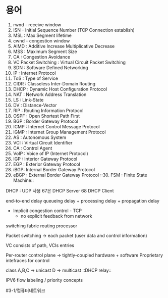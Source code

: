 # 용어
1. rwnd - receive window
2. ISN - Initial Sequence Number (TCP Connection establish)
3. MSL : Max Segment lifetime
4. cwnd - congestion window
5. AIMD : Additive Increase Multiplicative Decrease
6. MSS : Maximum Segment Size
7. CA : Congestion Avoidance
8. VC Packet Switching : Virtual Circuit Packet Switching
9. SDN : Software Defined Networking
10. IP : Internet Protocol
11. ToS : Type of Service
12. CIDR : Classeless Inter-Domain Routing
13. DHCP : Dynamic Host Configuration Protocol
14. NAT : Network Address Translation
15. LS : Link-State
16. DV : Distance-Vector
17. RIP : Routing Information Protocol
18. OSPF : Open Shortest Path First
19. BGP : Border Gateway Protocol
20. ICMP : Internet Control Message Protocol
21. IGMP : Internet Group Management Protocol
22. AS : Autonomous System
23. VCI : Virtual Circuit Identifier
24. CA : Control Agent
25. VoIP : Voice of IP (Internet Protocol)
26. IGP : Interior Gateway Protocol
27. EGP : Exterior Gateway Protocol
28. iBGP: Internal Border Gateway Protocol
29. eBGP : External Border Gateway Protocol
::30. FSM : Finite State Machine::

DHCP : UDP 사용 67은 DHCP Server 68 DHCP Client

end-to-end delay
queueing delay + processing delay + propagation delay 
* Implicit congestion control - TCP
	* no explicit feedback from network 
	
switching fabric
routing processor

Packet switching -> each packet (user data and control information)
 
VC consists of path, VCIs entries

Per-router control plane -> tightly-coupled hardware + software
Proprietary intefraces for control

class A,B,C -> unicast
D -> multicast
::DHCP relay::

IPV6 flow labeling / priority concepts


#3-1/컴퓨터네트워크